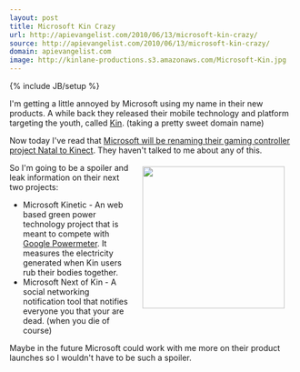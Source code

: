 ```yaml
---
layout: post
title: Microsoft Kin Crazy
url: http://apievangelist.com/2010/06/13/microsoft-kin-crazy/
source: http://apievangelist.com/2010/06/13/microsoft-kin-crazy/
domain: apievangelist.com
image: http://kinlane-productions.s3.amazonaws.com/Microsoft-Kin.jpg
---
```

{% include JB/setup %}<p>I'm getting a little annoyed by Microsoft using my name in their new products. A while back they released their mobile technology and platform targeting the youth, called <a href="http://www.kin.com/">Kin</a>. (taking a pretty sweet domain name)<p></p>
Now today I've read that <a href="http://www.readwriteweb.com/archives/microsofts_project_natal_controller_to_be_called_k.php">Microsoft will be renaming their gaming controller project Natal to Kinect</a>. They haven't talked to me about any of this.<img style="padding: 20px;" title="Kin" src="http://kinlane-productions.s3.amazonaws.com/Microsoft-Kin.jpg" alt="" width="250" align="right" /><p></p>
So I'm going to be a spoiler and leak information on their next two projects:
<ul class="mainlist">
	<li>Microsoft Kinetic - An web based green power technology project that is meant to compete with <a href="http://www.google.com/powermeter/about/">Google Powermeter</a>. It measures the electricity generated when Kin users rub their bodies together.</li>
	<li>Microsoft Next of Kin - A social networking notification tool that notifies everyone you that your are dead. (when you die of course)</li>
</ul>
Maybe in the future Microsoft could work with me more on their product launches so I wouldn't have to be such a spoiler.</p>
